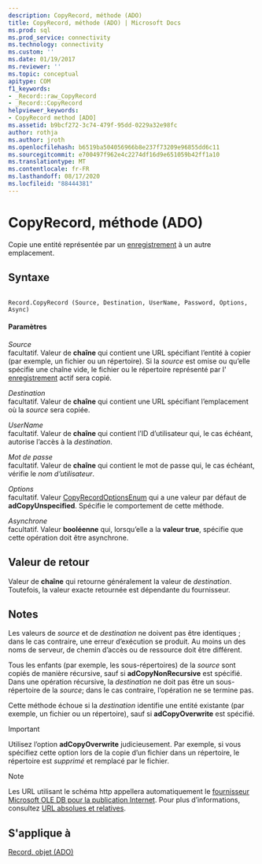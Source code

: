 ```yaml
---
description: CopyRecord, méthode (ADO)
title: CopyRecord, méthode (ADO) | Microsoft Docs
ms.prod: sql
ms.prod_service: connectivity
ms.technology: connectivity
ms.custom: ''
ms.date: 01/19/2017
ms.reviewer: ''
ms.topic: conceptual
apitype: COM
f1_keywords:
- _Record::raw_CopyRecord
- _Record::CopyRecord
helpviewer_keywords:
- CopyRecord method [ADO]
ms.assetid: b9bcf272-3c74-479f-95dd-0229a32e98fc
author: rothja
ms.author: jroth
ms.openlocfilehash: b6519ba504056966b8e237f73209e96855dd6c11
ms.sourcegitcommit: e700497f962e4c2274df16d9e651059b42ff1a10
ms.translationtype: MT
ms.contentlocale: fr-FR
ms.lasthandoff: 08/17/2020
ms.locfileid: "88444381"
---
```

# <a name="copyrecord-method-ado"></a>CopyRecord, méthode (ADO)
Copie une entité représentée par un [enregistrement](../../../ado/reference/ado-api/record-object-ado.md) à un autre emplacement.  
  
## <a name="syntax"></a>Syntaxe  
  
```  
  
Record.CopyRecord (Source, Destination, UserName, Password, Options, Async)  
```  
  
#### <a name="parameters"></a>Paramètres  
 *Source*  
 facultatif. Valeur de **chaîne** qui contient une URL spécifiant l’entité à copier (par exemple, un fichier ou un répertoire). Si la *source* est omise ou qu’elle spécifie une chaîne vide, le fichier ou le répertoire représenté par l' [enregistrement](../../../ado/reference/ado-api/record-object-ado.md) actif sera copié.  
  
 *Destination*  
 facultatif. Valeur de **chaîne** qui contient une URL spécifiant l’emplacement où la *source* sera copiée.  
  
 *UserName*  
 facultatif. Valeur de **chaîne** qui contient l’ID d’utilisateur qui, le cas échéant, autorise l’accès à la *destination*.  
  
 *Mot de passe*  
 facultatif. Valeur de **chaîne** qui contient le mot de passe qui, le cas échéant, vérifie le *nom d’utilisateur*.  
  
 *Options*  
 facultatif. Valeur [CopyRecordOptionsEnum](../../../ado/reference/ado-api/copyrecordoptionsenum.md) qui a une valeur par défaut de **adCopyUnspecified**. Spécifie le comportement de cette méthode.  
  
 *Asynchrone*  
 facultatif. Valeur **booléenne** qui, lorsqu’elle a la **valeur true**, spécifie que cette opération doit être asynchrone.  
  
## <a name="return-value"></a>Valeur de retour  
 Valeur de **chaîne** qui retourne généralement la valeur de *destination*. Toutefois, la valeur exacte retournée est dépendante du fournisseur.  
  
## <a name="remarks"></a>Notes  
 Les valeurs de *source* et de *destination* ne doivent pas être identiques ; dans le cas contraire, une erreur d’exécution se produit. Au moins un des noms de serveur, de chemin d’accès ou de ressource doit être différent.  
  
 Tous les enfants (par exemple, les sous-répertoires) de la *source* sont copiés de manière récursive, sauf si **adCopyNonRecursive** est spécifié. Dans une opération récursive, la *destination* ne doit pas être un sous-répertoire de la *source*; dans le cas contraire, l’opération ne se termine pas.  
  
 Cette méthode échoue si la *destination* identifie une entité existante (par exemple, un fichier ou un répertoire), sauf si **adCopyOverwrite** est spécifié.  
  
> [!IMPORTANT]
>  Utilisez l’option **adCopyOverwrite** judicieusement. Par exemple, si vous spécifiez cette option lors de la copie d’un fichier dans un répertoire, le répertoire est *supprimé* et remplacé par le fichier.  
  
> [!NOTE]
>  Les URL utilisant le schéma http appellera automatiquement le [fournisseur Microsoft OLE DB pour la publication Internet](../../../ado/guide/appendixes/microsoft-ole-db-provider-for-internet-publishing.md). Pour plus d’informations, consultez [URL absolues et relatives](../../../ado/guide/data/absolute-and-relative-urls.md).  
  
## <a name="applies-to"></a>S'applique à  
 [Record, objet (ADO)](../../../ado/reference/ado-api/record-object-ado.md)
